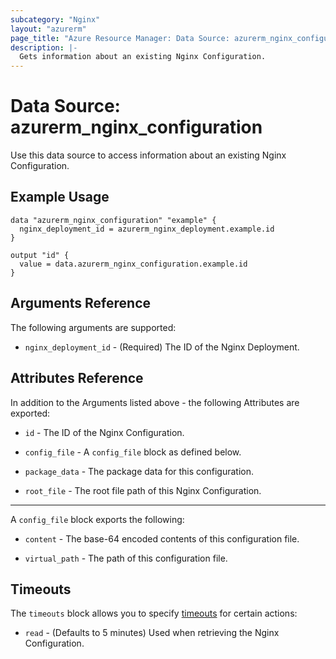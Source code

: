 ```yaml
---
subcategory: "Nginx"
layout: "azurerm"
page_title: "Azure Resource Manager: Data Source: azurerm_nginx_configuration"
description: |-
  Gets information about an existing Nginx Configuration.
---
```


# Data Source: azurerm_nginx_configuration

Use this data source to access information about an existing Nginx Configuration.

## Example Usage

```hcl
data "azurerm_nginx_configuration" "example" {
  nginx_deployment_id = azurerm_nginx_deployment.example.id
}

output "id" {
  value = data.azurerm_nginx_configuration.example.id
}
```

## Arguments Reference

The following arguments are supported:

* `nginx_deployment_id` - (Required) The ID of the Nginx Deployment.

## Attributes Reference

In addition to the Arguments listed above - the following Attributes are exported:

* `id` - The ID of the Nginx Configuration.

* `config_file` - A `config_file` block as defined below.

* `package_data` - The package data for this configuration.

* `root_file` - The root file path of this Nginx Configuration.

---

A `config_file` block exports the following:

* `content` - The base-64 encoded contents of this configuration file.

* `virtual_path` - The path of this configuration file.

## Timeouts

The `timeouts` block allows you to specify [timeouts](https://www.terraform.io/language/resources/syntax#operation-timeouts) for certain actions:

* `read` - (Defaults to 5 minutes) Used when retrieving the Nginx Configuration.

